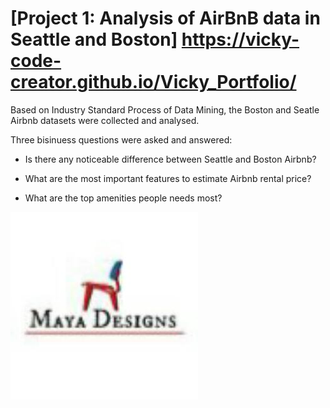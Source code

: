 # [Project 1: Analysis of AirBnB data in Seattle and Boston] https://vicky-code-creator.github.io/Vicky_Portfolio/

Based on Industry Standard Process of Data Mining, the Boston and Seatle Airbnb datasets were collected and analysed. 

Three bisinuess questions were asked and answered:

 * Is there any noticeable difference between Seattle and Boston Airbnb?

 * What are the most important features to estimate Airbnb rental price?

 * What are the top amenities people needs most?

![](Images/logo.jpg)

